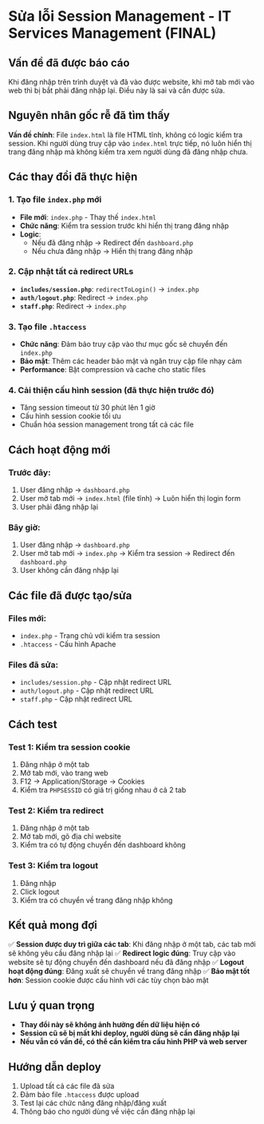 # Sửa lỗi Session Management - IT Services Management (FINAL)

## Vấn đề đã được báo cáo
Khi đăng nhập trên trình duyệt và đã vào được website, khi mở tab mới vào web thì bị bắt phải đăng nhập lại. Điều này là sai và cần được sửa.

## Nguyên nhân gốc rễ đã tìm thấy
**Vấn đề chính**: File `index.html` là file HTML tĩnh, không có logic kiểm tra session. Khi người dùng truy cập vào `index.html` trực tiếp, nó luôn hiển thị trang đăng nhập mà không kiểm tra xem người dùng đã đăng nhập chưa.

## Các thay đổi đã thực hiện

### 1. Tạo file `index.php` mới
- **File mới**: `index.php` - Thay thế `index.html`
- **Chức năng**: Kiểm tra session trước khi hiển thị trang đăng nhập
- **Logic**: 
  - Nếu đã đăng nhập → Redirect đến `dashboard.php`
  - Nếu chưa đăng nhập → Hiển thị trang đăng nhập

### 2. Cập nhật tất cả redirect URLs
- **`includes/session.php`**: `redirectToLogin()` → `index.php`
- **`auth/logout.php`**: Redirect → `index.php`
- **`staff.php`**: Redirect → `index.php`

### 3. Tạo file `.htaccess`
- **Chức năng**: Đảm bảo truy cập vào thư mục gốc sẽ chuyển đến `index.php`
- **Bảo mật**: Thêm các header bảo mật và ngăn truy cập file nhạy cảm
- **Performance**: Bật compression và cache cho static files

### 4. Cải thiện cấu hình session (đã thực hiện trước đó)
- Tăng session timeout từ 30 phút lên 1 giờ
- Cấu hình session cookie tối ưu
- Chuẩn hóa session management trong tất cả các file

## Cách hoạt động mới

### Trước đây:
1. User đăng nhập → `dashboard.php`
2. User mở tab mới → `index.html` (file tĩnh) → Luôn hiển thị login form
3. User phải đăng nhập lại

### Bây giờ:
1. User đăng nhập → `dashboard.php`
2. User mở tab mới → `index.php` → Kiểm tra session → Redirect đến `dashboard.php`
3. User không cần đăng nhập lại

## Các file đã được tạo/sửa

### Files mới:
- `index.php` - Trang chủ với kiểm tra session
- `.htaccess` - Cấu hình Apache

### Files đã sửa:
- `includes/session.php` - Cập nhật redirect URL
- `auth/logout.php` - Cập nhật redirect URL  
- `staff.php` - Cập nhật redirect URL

## Cách test

### Test 1: Kiểm tra session cookie
1. Đăng nhập ở một tab
2. Mở tab mới, vào trang web
3. F12 → Application/Storage → Cookies
4. Kiểm tra `PHPSESSID` có giá trị giống nhau ở cả 2 tab

### Test 2: Kiểm tra redirect
1. Đăng nhập ở một tab
2. Mở tab mới, gõ địa chỉ website
3. Kiểm tra có tự động chuyển đến dashboard không

### Test 3: Kiểm tra logout
1. Đăng nhập
2. Click logout
3. Kiểm tra có chuyển về trang đăng nhập không

## Kết quả mong đợi
✅ **Session được duy trì giữa các tab**: Khi đăng nhập ở một tab, các tab mới sẽ không yêu cầu đăng nhập lại
✅ **Redirect logic đúng**: Truy cập vào website sẽ tự động chuyển đến dashboard nếu đã đăng nhập
✅ **Logout hoạt động đúng**: Đăng xuất sẽ chuyển về trang đăng nhập
✅ **Bảo mật tốt hơn**: Session cookie được cấu hình với các tùy chọn bảo mật

## Lưu ý quan trọng
- **Thay đổi này sẽ không ảnh hưởng đến dữ liệu hiện có**
- **Session cũ sẽ bị mất khi deploy, người dùng sẽ cần đăng nhập lại**
- **Nếu vẫn có vấn đề, có thể cần kiểm tra cấu hình PHP và web server**

## Hướng dẫn deploy
1. Upload tất cả các file đã sửa
2. Đảm bảo file `.htaccess` được upload
3. Test lại các chức năng đăng nhập/đăng xuất
4. Thông báo cho người dùng về việc cần đăng nhập lại 